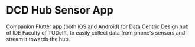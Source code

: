 # DCD Hub Sensor App  
Companion Flutter app (both iOS and Android) for Data Centric Design hub of IDE Faculty of TUDelft,
to easily collect data from phone's sensors and stream it towards the hub.

